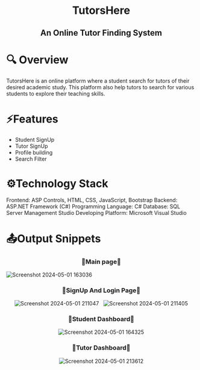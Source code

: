 <div align=center> 
  
  # TutorsHere 
  ## An Online Tutor Finding System
  
  
</div>


# 🔍 Overview

TutorsHere is an online platform where a student search for tutors of their desired academic study. This platform also help tutors to search for various students to explore their teaching skills.

# ⚡Features
- Student SignUp
- Tutor SignUp
- Profile building
- Search Filter


# ⚙️Technology Stack 
Frontend: ASP Controls, HTML, CSS, JavaScript, Bootstrap
Backend: ASP.NET Framework (C#)
Programming Language: C#
Database: SQL Server Management Studio
Developing Platform: Microsoft Visual Studio 
# 📤Output Snippets
<div align=center> <h3>🔹Main page🔹</h3> </div>
  
  ![Screenshot 2024-05-01 163036](https://github.com/safwanmujawar16/TutorsHere/assets/139694210/be6f0c80-631a-4eda-9239-f31aae49b93c)
<div align=center display=flex ><h3>🔹SignUp And Login Page🔹</h3>

![Screenshot 2024-05-01 211047](https://github.com/safwanmujawar16/TutorsHere/assets/139694210/2811ea19-eba1-48fd-b23f-bb025dccd7c3) &nbsp;
![Screenshot 2024-05-01 211405](https://github.com/safwanmujawar16/TutorsHere/assets/139694210/40e5da9c-ac12-4fae-83dd-cacd4e521f80)

</div>

<div align=center><h3>🔹Student Dashboard🔹</h3>

  ![Screenshot 2024-05-01 164325](https://github.com/safwanmujawar16/TutorsHere/assets/139694210/d014a878-3e5a-4ec1-8461-25aae89f71fa)

</div>

<div align=center><h3>🔹Tutor Dashboard🔹</h3>

![Screenshot 2024-05-01 213612](https://github.com/safwanmujawar16/TutorsHere/assets/139694210/902a4f8a-b98b-405d-9b52-e32a251ab4e3)


</div>


